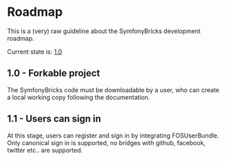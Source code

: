 # Roadmap

This is a (very) raw guideline about the SymfonyBricks development roadmap.

Current state is: [1.0](https://github.com/inmarelibero/SymfonyBricks/blob/master/ROADMAP.md#10---forkable-project)

## 1.0 - Forkable project
The SymfonyBricks code must be downloadable by a user, who can create a local working copy following the documentation.

## 1.1 - Users can sign in

At this stage, users can register and sign in by integrating FOSUserBundle. Only canonical sign in is supported, no bridges with github, facebook, twitter etc.. are supported.